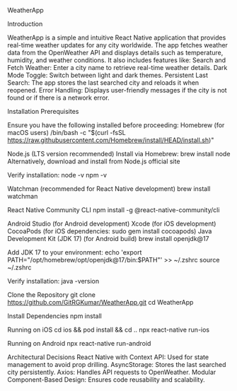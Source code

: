 WeatherApp

Introduction

WeatherApp is a simple and intuitive React Native application that provides real-time weather updates for any city worldwide. 
The app fetches weather data from the OpenWeather API and displays details such as temperature, humidity, and weather conditions. It also includes features like:
  Search and Fetch Weather: Enter a city name to retrieve real-time weather details.
  Dark Mode Toggle: Switch between light and dark themes.
  Persistent Last Search: The app stores the last searched city and reloads it when reopened.
  Error Handling: Displays user-friendly messages if the city is not found or if there is a network error.

Installation
Prerequisites

Ensure you have the following installed before proceeding:
Homebrew (for macOS users)
  /bin/bash -c "$(curl -fsSL https://raw.githubusercontent.com/Homebrew/install/HEAD/install.sh)"

Node.js (LTS version recommended)
  Install via Homebrew:
  brew install node
  Alternatively, download and install from Node.js official site

Verify installation:
  node -v
  npm -v

Watchman (recommended for React Native development)
  brew install watchman

React Native Community CLI
  npm install -g @react-native-community/cli

Android Studio (for Android development)
Xcode (for iOS development)
CocoaPods (for iOS dependencies: sudo gem install cocoapods)
Java Development Kit (JDK 17) (for Android build)
  brew install openjdk@17

Add JDK 17 to your environment:
  echo 'export PATH="/opt/homebrew/opt/openjdk@17/bin:$PATH"' >> ~/.zshrc
  source ~/.zshrc

Verify installation:
  java -version

Clone the Repository
git clone https://github.com/GitRGKumar/WeatherApp.git
 cd WeatherApp

Install Dependencies
  npm install

Running on iOS
  cd ios && pod install && cd ..
  npx react-native run-ios

Running on Android
  npx react-native run-android

Architectural Decisions
  React Native with Context API: Used for state management to avoid prop drilling.
  AsyncStorage: Stores the last searched city persistently.
  Axios: Handles API requests to OpenWeather.
  Modular Component-Based Design: Ensures code reusability and scalability.

